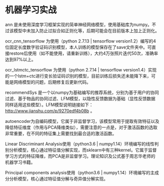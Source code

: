# 机器学习实战

ann 是未使用深度学习框架实现的简单神经网络模型，使用基础库为numpy。不过该模型中未加入防止过拟合如正则化等，后期可能会在目前版本上加上正则化。

ocr_cnn_tensorflow 为使用（python 2.7.13 | tensorflow version1.2）编写的4位固定长度数字验证码识别模型，本人训练的模型保存在了save文件夹中。可直接restore后使用（如不能使用，请重新训练），大约4万张照片迭代50次，准确率达到97%以上。

ocr_lstmctc_tensorflow 为使用（python 2.7.14 | tensorflow version1.4）实现的一个lstm+ctc进行变长验证码识别的模型，目前训练后损失还未能降下来，可能是网络模型的问题，后期修复后更新代码。

recommendSys 是一个以numpy为基础编写的推荐系统，分别为基于用户的协同过滤、基于物品的协同过滤、LFM模型，以隐性反馈数据为基础（显性反馈数据同样适用这些模型）。LFM模型说明链接如下：http://www.jianshu.com/p/9270edf4b08b 。

autoencoder为自编码模型，它属于非监督学习，该模型常用于提取有效特征以及降低特征维度（作用与PCA降维类似），需要注意的一点是，对于激活函数的选取非常重要，在不同的特征集上需要找到最合适的激活函数。

Linear Discriminant Analysis使用（python3.6 | numpy1.14）环境编写的线性判别分析模型，核心通过特征值分解实现，而sklearn中有三种kernel。它属于监督学习方式的特征降维，而PCA是非监督学习。理论知识及公式基于周志华老师的机器学习书籍。

Principal components analysis使用（python3.6 | numpy1.14）环境编写的主成分分析模型，核心通过特征值分解与奇异值分解实现。